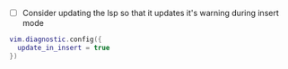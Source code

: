 - [ ] Consider updating the lsp so that it updates it's warning during insert mode

```lua
vim.diagnostic.config({
  update_in_insert = true
})
```

